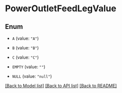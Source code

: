 # PowerOutletFeedLegValue

## Enum


* `A` (value: `"A"`)

* `B` (value: `"B"`)

* `C` (value: `"C"`)

* `EMPTY` (value: `""`)

* `NULL` (value: `"null"`)


[[Back to Model list]](../README.md#documentation-for-models) [[Back to API list]](../README.md#documentation-for-api-endpoints) [[Back to README]](../README.md)


